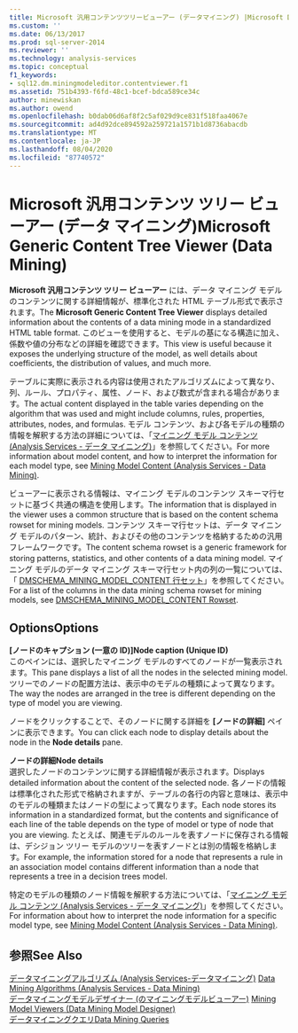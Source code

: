 ```yaml
---
title: Microsoft 汎用コンテンツツリービューアー (データマイニング) |Microsoft Docs
ms.custom: ''
ms.date: 06/13/2017
ms.prod: sql-server-2014
ms.reviewer: ''
ms.technology: analysis-services
ms.topic: conceptual
f1_keywords:
- sql12.dm.miningmodeleditor.contentviewer.f1
ms.assetid: 751b4393-f6fd-48c1-bcef-bdca589ce34c
author: minewiskan
ms.author: owend
ms.openlocfilehash: b0dab06d6af8f2c5af029d9ce831f518faa4067e
ms.sourcegitcommit: ad4d92dce894592a259721a1571b1d8736abacdb
ms.translationtype: MT
ms.contentlocale: ja-JP
ms.lasthandoff: 08/04/2020
ms.locfileid: "87740572"
---
```

# <a name="microsoft-generic-content-tree-viewer-data-mining"></a><span data-ttu-id="27be8-102">Microsoft 汎用コンテンツ ツリー ビューアー (データ マイニング)</span><span class="sxs-lookup"><span data-stu-id="27be8-102">Microsoft Generic Content Tree Viewer (Data Mining)</span></span>
  <span data-ttu-id="27be8-103">**Microsoft 汎用コンテンツ ツリー ビューアー** には、データ マイニング モデルのコンテンツに関する詳細情報が、標準化された HTML テーブル形式で表示されます。</span><span class="sxs-lookup"><span data-stu-id="27be8-103">The **Microsoft Generic Content Tree Viewer** displays detailed information about the contents of a data mining mode in a standardized HTML table format.</span></span> <span data-ttu-id="27be8-104">このビューを使用すると、モデルの基になる構造に加え、係数や値の分布などの詳細を確認できます。</span><span class="sxs-lookup"><span data-stu-id="27be8-104">This view is useful because it exposes the underlying structure of the model, as well details about coefficients, the distribution of values, and much more.</span></span>  
  
 <span data-ttu-id="27be8-105">テーブルに実際に表示される内容は使用されたアルゴリズムによって異なり、列、ルール、プロパティ、属性、ノード、および数式が含まれる場合があります。</span><span class="sxs-lookup"><span data-stu-id="27be8-105">The actual content displayed in the table varies depending on the algorithm that was used and might include columns, rules, properties, attributes, nodes, and formulas.</span></span> <span data-ttu-id="27be8-106">モデル コンテンツ、および各モデルの種類の情報を解釈する方法の詳細については、「[マイニング モデル コンテンツ (Analysis Services - データ マイニング)](data-mining/mining-model-content-analysis-services-data-mining.md)」を参照してください。</span><span class="sxs-lookup"><span data-stu-id="27be8-106">For more information about model content, and how to interpret the information for each model type, see [Mining Model Content &#40;Analysis Services - Data Mining&#41;](data-mining/mining-model-content-analysis-services-data-mining.md).</span></span>  
  
 <span data-ttu-id="27be8-107">ビューアーに表示される情報は、マイニング モデルのコンテンツ スキーマ行セットに基づく共通の構造を使用します。</span><span class="sxs-lookup"><span data-stu-id="27be8-107">The information that is displayed in the viewer uses a common structure that is based on the content schema rowset for mining models.</span></span> <span data-ttu-id="27be8-108">コンテンツ スキーマ行セットは、データ マイニング モデルのパターン、統計、およびその他のコンテンツを格納するための汎用フレームワークです。</span><span class="sxs-lookup"><span data-stu-id="27be8-108">The content schema rowset is a generic framework for storing patterns, statistics, and other contents of a data mining model.</span></span> <span data-ttu-id="27be8-109">マイニング モデルのデータ マイニング スキーマ行セット内の列の一覧については、「 [DMSCHEMA_MINING_MODEL_CONTENT 行セット](https://docs.microsoft.com/bi-reference/schema-rowsets/data-mining/dmschema-mining-model-content-rowset)」を参照してください。</span><span class="sxs-lookup"><span data-stu-id="27be8-109">For a list of the columns in the data mining schema rowset for mining models, see [DMSCHEMA_MINING_MODEL_CONTENT Rowset](https://docs.microsoft.com/bi-reference/schema-rowsets/data-mining/dmschema-mining-model-content-rowset).</span></span>  
  
## <a name="options"></a><span data-ttu-id="27be8-110">Options</span><span class="sxs-lookup"><span data-stu-id="27be8-110">Options</span></span>  
 <span data-ttu-id="27be8-111">**[ノードのキャプション (一意の ID)]**</span><span class="sxs-lookup"><span data-stu-id="27be8-111">**Node caption (Unique ID)**</span></span>  
 <span data-ttu-id="27be8-112">このペインには、選択したマイニング モデルのすべてのノードが一覧表示されます。</span><span class="sxs-lookup"><span data-stu-id="27be8-112">This pane displays a list of all the nodes in the selected mining model.</span></span> <span data-ttu-id="27be8-113">ツリーでのノードの配置方法は、表示中のモデルの種類によって異なります。</span><span class="sxs-lookup"><span data-stu-id="27be8-113">The way the nodes are arranged in the tree is different depending on the type of model you are viewing.</span></span>  
  
 <span data-ttu-id="27be8-114">ノードをクリックすることで、そのノードに関する詳細を **[ノードの詳細]** ペインに表示できます。</span><span class="sxs-lookup"><span data-stu-id="27be8-114">You can click each node to display details about the node in the **Node details** pane.</span></span>  
  
 <span data-ttu-id="27be8-115">**ノードの詳細**</span><span class="sxs-lookup"><span data-stu-id="27be8-115">**Node details**</span></span>  
 <span data-ttu-id="27be8-116">選択したノードのコンテンツに関する詳細情報が表示されます。</span><span class="sxs-lookup"><span data-stu-id="27be8-116">Displays detailed information about the content of the selected node.</span></span> <span data-ttu-id="27be8-117">各ノードの情報は標準化された形式で格納されますが、テーブルの各行の内容と意味は、表示中のモデルの種類またはノードの型によって異なります。</span><span class="sxs-lookup"><span data-stu-id="27be8-117">Each node stores its information in a standardized format, but the contents and significance of each line of the table depends on the type of model or type of node that you are viewing.</span></span> <span data-ttu-id="27be8-118">たとえば、関連モデルのルールを表すノードに保存される情報は、デシジョン ツリー モデルのツリーを表すノードとは別の情報を格納します。</span><span class="sxs-lookup"><span data-stu-id="27be8-118">For example, the information stored for a node that represents a rule in an association model contains different information than a node that represents a tree in a decision trees model.</span></span>  
  
 <span data-ttu-id="27be8-119">特定のモデルの種類のノード情報を解釈する方法については、「[マイニング モデル コンテンツ (Analysis Services - データ マイニング)](data-mining/mining-model-content-analysis-services-data-mining.md)」を参照してください。</span><span class="sxs-lookup"><span data-stu-id="27be8-119">For information about how to interpret the node information for a specific model type, see [Mining Model Content &#40;Analysis Services - Data Mining&#41;](data-mining/mining-model-content-analysis-services-data-mining.md).</span></span>  
  
## <a name="see-also"></a><span data-ttu-id="27be8-120">参照</span><span class="sxs-lookup"><span data-stu-id="27be8-120">See Also</span></span>  
 <span data-ttu-id="27be8-121">[データマイニングアルゴリズム &#40;Analysis Services-データマイニング&#41;](data-mining/data-mining-algorithms-analysis-services-data-mining.md) </span><span class="sxs-lookup"><span data-stu-id="27be8-121">[Data Mining Algorithms &#40;Analysis Services - Data Mining&#41;](data-mining/data-mining-algorithms-analysis-services-data-mining.md) </span></span>  
 <span data-ttu-id="27be8-122">[データマイニングモデルデザイナー &#40;のマイニングモデルビューアー&#41;](mining-model-viewers-data-mining-model-designer.md) </span><span class="sxs-lookup"><span data-stu-id="27be8-122">[Mining Model Viewers &#40;Data Mining Model Designer&#41;](mining-model-viewers-data-mining-model-designer.md) </span></span>  
 [<span data-ttu-id="27be8-123">データマイニングクエリ</span><span class="sxs-lookup"><span data-stu-id="27be8-123">Data Mining Queries</span></span>](data-mining/data-mining-queries.md)  
  
  
